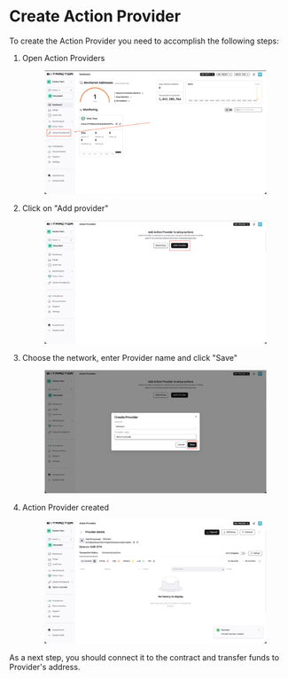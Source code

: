 # Create Action Provider

To create the Action Provider you need to accomplish the following steps:

1. Open Action Providers
    <figure><img src="../../.gitbook/assets/create_provider_1.png" alt=""><figcaption></figcaption></figure>
2. Click on "Add provider"
    <figure><img src="../../.gitbook/assets/create_provider_2.png" alt=""><figcaption></figcaption></figure>
3. Choose the network, enter Provider name and click "Save"
    <figure><img src="../../.gitbook/assets/create_provider_3.png" alt=""><figcaption></figcaption></figure>
4. Action Provider created
    <figure><img src="../../.gitbook/assets/create_provider_4.png" alt=""><figcaption></figcaption></figure>

As a next step, you should connect it to the contract and transfer funds to Provider's address.

